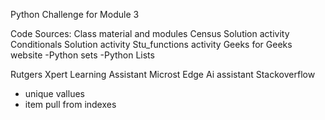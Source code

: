 Python Challenge for Module 3 

Code Sources:
Class material and modules
  Census Solution activity
  Conditionals Solution activity
  Stu_functions activity
Geeks for Geeks website
  -Python sets
  -Python Lists

Rutgers Xpert Learning Assistant
Microst Edge Ai assistant
Stackoverflow
- unique vallues
- item pull from indexes

  
